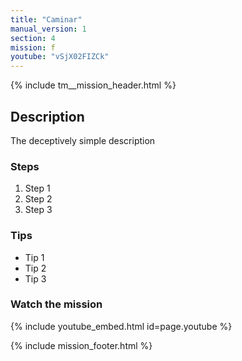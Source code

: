 ```yaml
---
title: "Caminar"
manual_version: 1
section: 4
mission: f
youtube: "vSjX02FIZCk"
---
```


{% include tm__mission_header.html %}

## Description

The deceptively simple description

### Steps

1. Step 1
2. Step 2
3. Step 3

### Tips

* Tip 1
* Tip 2
* Tip 3

### Watch the mission

{% include youtube_embed.html id=page.youtube %}

{% include mission_footer.html %}
